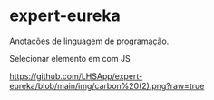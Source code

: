 # expert-eureka
Anotações de linguagem de programação.



Selecionar elemento em com JS 


https://github.com/LHSApp/expert-eureka/blob/main/img/carbon%20(2).png?raw=true
